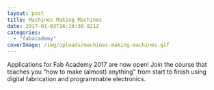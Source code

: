 ```yaml
---
layout: post
title: Machines Making Machines
date: 2017-01-03T16:19:30.821Z
categories:
  - "fabacademy"
coverImage: /img/uploads/machines-making-machines.gif
---
```


Applications for Fab Academy 2017 are now open! Join the course that teaches you "how to make (almost) anything" from start to finish using digital fabrication and programmable electronics.
